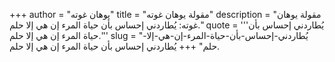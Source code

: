+++
author = "يوهان غوته"
title = "مقولة يوهان غوته"
description = "مقولة يوهان غوته: يُطاردني إحساس بأن حياة المرء إن هي إلا حلم."
quote = '''يُطاردني إحساس بأن حياة المرء إن هي إلا حلم.'''
slug = "يُطاردني-إحساس-بأن-حياة-المرء-إن-هي-إلا-حلم"
+++
يُطاردني إحساس بأن حياة المرء إن هي إلا حلم.
